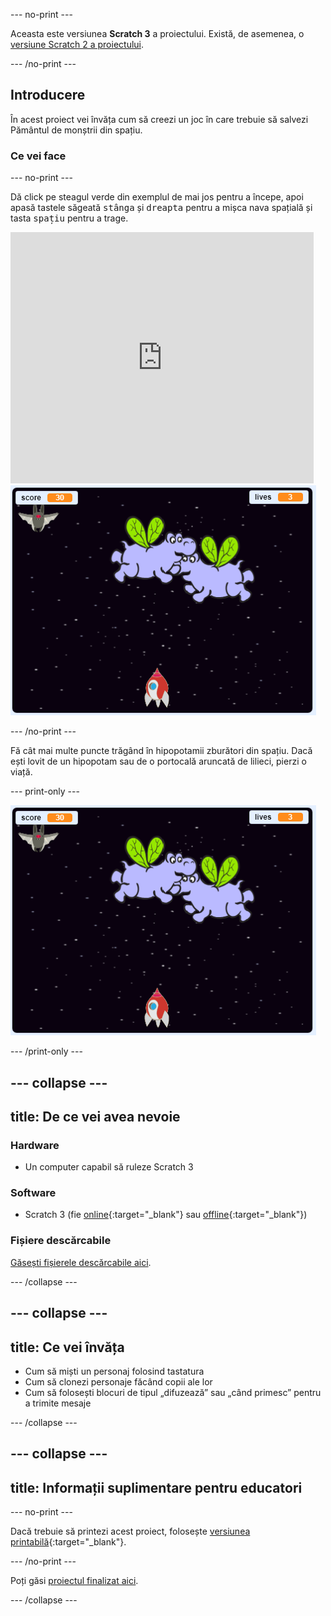 --- no-print ---

Aceasta este versiunea **Scratch 3** a proiectului. Există, de asemenea, o [versiune Scratch 2 a proiectului](https://projects.raspberrypi.org/ro-RO/projects/clone-wars-scratch2).

--- /no-print ---

## Introducere

În acest proiect vei învăța cum să creezi un joc în care trebuie să salvezi Pământul de monștrii din spațiu.

### Ce vei face

--- no-print ---

Dă click pe steagul verde din exemplul de mai jos pentru a începe, apoi apasă tastele săgeată <kbd>stânga</kbd> și <kbd>dreapta</kbd> pentru a mișca nava spațială și tasta <kbd>spațiu</kbd> pentru a trage.

<div class="scratch-preview">
  <iframe allowtransparency="true" width="485" height="402" src="https://scratch.mit.edu/projects/embed/334767018/?autostart=false" frameborder="0" scrolling="no"></iframe>
  <img src="images/showcase.png">
</div>

--- /no-print ---

Fă cât mai multe puncte trăgând în hipopotamii zburători din spațiu. Dacă ești lovit de un hipopotam sau de o portocală aruncată de lilieci, pierzi o viață.

--- print-only ---

![desc](images/showcase.png)

--- /print-only ---

--- collapse ---
---
title: De ce vei avea nevoie
---

### Hardware

+ Un computer capabil să ruleze Scratch 3

### Software

+ Scratch 3 (fie [online](https://rpf.io/scratchon){:target="_blank"} sau [offline](https://rpf.io/scratchoff){:target="_blank"})

### Fișiere descărcabile

[Găsești fișierele descărcabile aici](http://rpf.io/p/ro-RO/clone-wars-go).

--- /collapse ---

--- collapse ---
---
title: Ce vei învăța
---

+ Cum să miști un personaj folosind tastatura
+ Cum să clonezi personaje făcând copii ale lor
+ Cum să folosești blocuri de tipul „difuzează” sau „când primesc” pentru a trimite mesaje

--- /collapse ---

--- collapse ---
---
title: Informații suplimentare pentru educatori
---

--- no-print ---

Dacă trebuie să printezi acest proiect, folosește [versiunea printabilă](https://projects.raspberrypi.org/ro-RO/projects/clone-wars/print){:target="_blank"}.

--- /no-print ---

Poți găsi [proiectul finalizat aici](http://rpf.io/p/ro-RO/clone-wars-get).

--- /collapse ---